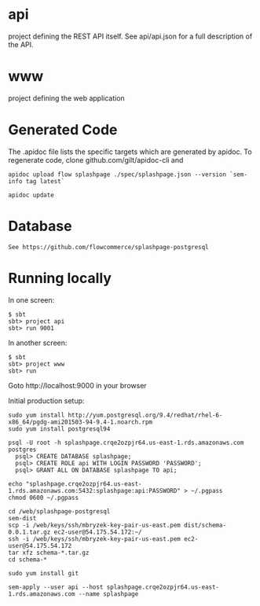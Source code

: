 api
===
project defining the REST API itself. See api/api.json for a full
description of the API.

www
===
project defining the web application

Generated Code
==============
The .apidoc file lists the specific targets which are generated by
apidoc. To regenerate code, clone github.com/gilt/apidoc-cli and

    apidoc upload flow splashpage ./spec/splashpage.json --version `sem-info tag latest`
    
    apidoc update

Database
========

    See https://github.com/flowcommerce/splashpage-postgresql

Running locally
===============

In one screen:

    $ sbt
    sbt> project api
    sbt> run 9001

In another screen:

    $ sbt
    sbt> project www
    sbt> run

Goto http://localhost:9000 in your browser

Initial production setup:

    sudo yum install http://yum.postgresql.org/9.4/redhat/rhel-6-x86_64/pgdg-ami201503-94-9.4-1.noarch.rpm
    sudo yum install postgresql94

    psql -U root -h splashpage.crqe2ozpjr64.us-east-1.rds.amazonaws.com postgres
      psql> CREATE DATABASE splashpage;
      psql> CREATE ROLE api WITH LOGIN PASSWORD 'PASSWORD';
      psql> GRANT ALL ON DATABASE splashpage TO api;

    echo "splashpage.crqe2ozpjr64.us-east-1.rds.amazonaws.com:5432:splashpage:api:PASSWORD" > ~/.pgpass
    chmod 0600 ~/.pgpass

    cd /web/splashpage-postgresql
    sem-dist
    scp -i /web/keys/ssh/mbryzek-key-pair-us-east.pem dist/schema-0.0.1.tar.gz ec2-user@54.175.54.172:~/
    ssh -i /web/keys/ssh/mbryzek-key-pair-us-east.pem ec2-user@54.175.54.172
    tar xfz schema-*.tar.gz
    cd schema-*

    sudo yum install git

    sem-apply --user api --host splashpage.crqe2ozpjr64.us-east-1.rds.amazonaws.com --name splashpage
